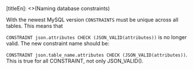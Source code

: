 [titleEn]: <>(Naming database constraints)

With the newest MySQL version `CONSTRAINTS` must be unique across all tables. This means that

`CONSTRAINT json.attributes CHECK (JSON_VALID(attributes))` is no longer valid. The new constraint name should be:

`CONSTRAINT json.table_name.attributes CHECK (JSON_VALID(attributes))`. This is true for all CONSTRAINT, not only JSON_VALID().
